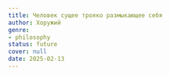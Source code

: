 ```yaml
---
title: Человек сущее трояко размыкающее себя
author: Хоружий
genre:
- philosophy
status: future
cover: null
date: 2025-02-13
---
```


